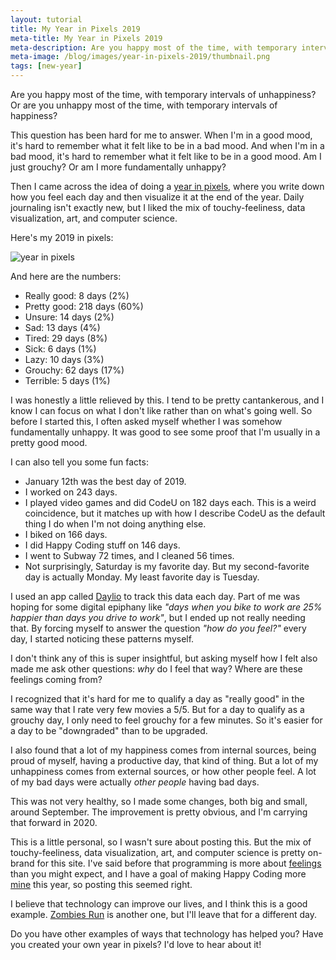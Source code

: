 ```yaml
---
layout: tutorial
title: My Year in Pixels 2019
meta-title: My Year in Pixels 2019
meta-description: Are you happy most of the time, with temporary intervals of unhappiness? Or are you unhappy most of the time, with temporary intervals of happiness?
meta-image: /blog/images/year-in-pixels-2019/thumbnail.png
tags: [new-year]
---
```


Are you happy most of the time, with temporary intervals of unhappiness? Or are you unhappy most of the time, with temporary intervals of happiness?

This question has been hard for me to answer. When I'm in a good mood, it's hard to remember what it felt like to be in a bad mood. And when I'm in a bad mood, it's hard to remember what it felt like to be in a good mood. Am I just grouchy? Or am I more fundamentally unhappy?

Then I came across the idea of doing a [year in pixels](https://www.google.com/search?q=year+in+pixels&tbm=isch), where you write down how you feel each day and then visualize it at the end of the year. Daily journaling isn't exactly new, but I liked the mix of touchy-feeliness, data visualization, art, and computer science.

Here's my 2019 in pixels:

![year in pixels](/blog/images/year-in-pixels-2019/year-in-pixels-2019.png)

And here are the numbers:

- Really good: 8 days (2%)
- Pretty good: 218 days (60%)
- Unsure: 14 days (2%)
- Sad: 13 days (4%)
- Tired: 29 days (8%)
- Sick: 6 days (1%)
- Lazy: 10 days (3%)
- Grouchy: 62 days (17%)
- Terrible: 5 days (1%)

I was honestly a little relieved by this. I tend to be pretty cantankerous, and I know I can focus on what I don't like rather than on what's going well. So before I started this, I often asked myself whether I was somehow fundamentally unhappy. It was good to see some proof that I'm usually in a pretty good mood.

I can also tell you some fun facts:

- January 12th was the best day of 2019.
- I worked on 243 days.
- I played video games and did CodeU on 182 days each. This is a weird coincidence, but it matches up with how I describe CodeU as the default thing I do when I'm not doing anything else.
- I biked on 166 days.
- I did Happy Coding stuff on 146 days.
- I went to Subway 72 times, and I cleaned 56 times.
- Not surprisingly, Saturday is my favorite day. But my second-favorite day is actually Monday. My least favorite day is Tuesday.

I used an app called [Daylio](http://daylio.webflow.io/) to track this data each day. Part of me was hoping for some digital epiphany like *"days when you bike to work are 25% happier than days you drive to work"*, but I ended up not really needing that. By forcing myself to answer the question *"how do you feel?"* every day, I started noticing these patterns myself.

I don't think any of this is super insightful, but asking myself how I felt also made me ask other questions: *why* do I feel that way? Where are these feelings coming from?

I recognized that it's hard for me to qualify a day as "really good" in the same way that I rate very few movies a 5/5. But for a day to qualify as a grouchy day, I only need to feel grouchy for a few minutes. So it's easier for a day to be "downgraded" than to be upgraded.

I also found that a lot of my happiness comes from internal sources, being proud of myself, having a productive day, that kind of thing. But a lot of my unhappiness comes from external sources, or how other people feel. A lot of my bad days were actually *other people* having bad days.

This was not very healthy, so I made some changes, both big and small, around September. The improvement is pretty obvious, and I'm carrying that forward in 2020.

This is a little personal, so I wasn't sure about posting this. But the mix of touchy-feeliness, data visualization, art, and computer science is pretty on-brand for this site. I've said before that programming is more about [feelings](/blog/subjective-side-of-code) than you might expect, and I have a goal of making Happy Coding more [mine](/blog/what-is-happy-coding) this year, so posting this seemed right.

I believe that technology can improve our lives, and I think this is a good example. [Zombies Run](https://zombiesrungame.com/) is another one, but I'll leave that for a different day.

Do you have other examples of ways that technology has helped you? Have you created your own year in pixels? I'd love to hear about it!